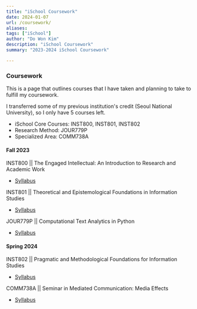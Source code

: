 ```yaml
---
title: "iSchool Coursework" 
date: 2024-01-07
url: /coursework/
aliases:
tags: ["iSchool"]
author: "Do Won Kim"
description: "iSchool Coursework" 
summary: "2023-2024 iSchool Coursework" 

---
```


### Coursework

This is a page that outlines courses that I have taken and planning to take to fulfill my coursework.

I transferred some of my previous institution's credit (Seoul National University), so I only have 5 courses left.
- iSchool Core Courses: INST800, INST801, INST802
- Research Method: JOUR779P
- Specialized Area: COMM738A 
  

#### Fall 2023
INST800 || The Engaged Intellectual: An Introduction to Research and Academic Work 
+ [Syllabus](/INST800_syllabus.pdf)
 
INST801 || Theoretical and Epistemological Foundations in Information Studies 
+ [Syllabus](/INST801_syllabus.pdf)

JOUR779P || Computational Text Analytics in Python
+ [Syllabus](/JOUR779P_syllabus.pdf)


#### Spring 2024
INST802 || Pragmatic and Methodological Foundations for Information Studies 
+ [Syllabus](/INST802_syllabus.pdf)

COMM738A || Seminar in Mediated Communication: Media Effects 
+ [Syllabus](/COMM738A_Syllabus.pdf)
